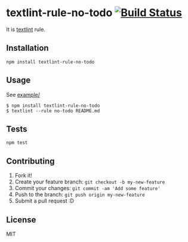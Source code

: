 # textlint-rule-no-todo [![Build Status](https://travis-ci.org/azu/textlint-rule-no-todo.svg?branch=master)](https://travis-ci.org/azu/textlint-rule-no-todo)


It is [textlint](https://github.com/azu/textlint "textlint") rule.

## Installation

    npm install textlint-rule-no-todo

## Usage

See [example/](example/)

    $ npm install textlint-rule-no-todo
    $ textlint --rule no-todo README.md

## Tests

    npm test

## Contributing

1. Fork it!
2. Create your feature branch: `git checkout -b my-new-feature`
3. Commit your changes: `git commit -am 'Add some feature'`
4. Push to the branch: `git push origin my-new-feature`
5. Submit a pull request :D

## License

MIT